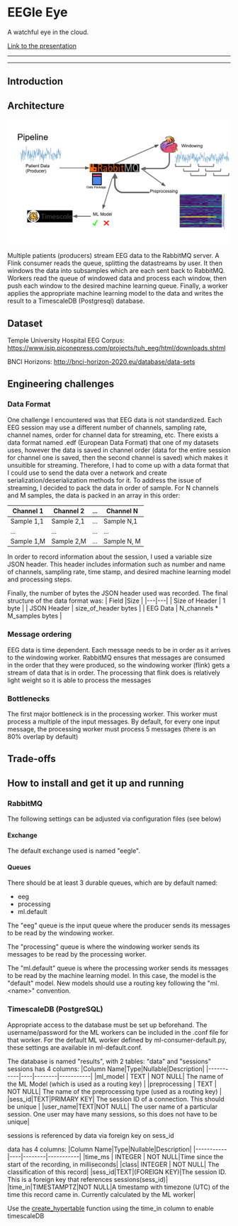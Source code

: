 # EEGle Eye

A watchful eye in the cloud.

[Link to the presentation](https://docs.google.com/presentation/d/19PmqEwQb735kTL0bQs0sCw8KFilKoQ3_LYXSpmyMuKE/edit?usp=sharing)

<hr/>

<hr/>

## Introduction

## Architecture
![](https://github.com/kirpi-1/EEGle-Eye/blob/master/pipeline.png "Pipeline")

Multiple patients (producers) stream EEG data to the RabbitMQ server.
A Flink consumer reads the queue, splitting the datastreams by user. It then windows the data into subsamples which are each sent back to RabbitMQ.
Workers read the queue of windowed data and process each window, then push each window to the desired machine learning queue.
Finally, a worker applies the appropriate machine learning model to the data and writes the result to a TimescaleDB (Postgresql) database.

## Dataset
Temple University Hospital EEG Corpus: https://www.isip.piconepress.com/projects/tuh_eeg/html/downloads.shtml

BNCI Horizons: http://bnci-horizon-2020.eu/database/data-sets


## Engineering challenges
### Data Format
One challenge I encountered was that EEG data is not standardized. Each EEG session may use a different number of channels, sampling rate, channel names, order for channel data for streaming, etc. There exists a data format named .edf (European Data Format) that one of my datasets uses, however the data is saved in channel order (data for the entire session for channel one is saved, then the second channel is saved) which makes it unsuitible for streaming. Therefore, I had to come up with a data format that I could use to send the data over a network and create serialization/deserialization methods for it. To address the issue of streaming, I decided to pack the data in order of sample. For N channels and M samples, the data is packed in an array in this order:

| Channel 1 | Channel 2 | ...  | Channel N |
|------------|------------|-----|-----------|
| Sample 1,1 | Sample 2,1 | ... | Sample N,1|
| ... | ... | ... | ... |
| Sample 1,M| Sample 2,M| ... | Sample N, M|

In order to record information about the session, I used a variable size JSON header. This header includes information such as number and name of channels, sampling rate, time stamp, and desired machine learning model and processing steps.

Finally, the number of bytes the JSON header used was recorded. The final structure of the data format was:
| Field |Size |
|---|---|
| Size of Header | 1 byte |
| JSON Header | size_of_header bytes |
| EEG Data | N_channels * M_samples bytes |

### Message ordering

EEG data is time dependent. Each message needs to be in order as it arrives to the windowing worker. RabbitMQ ensures that messages are consumed in the order that they were produced, so the windowing worker (flink) gets a stream of data that is in order. The processing that flink does is relatively light weight so it is able to process the messages

### Bottlenecks

The first major bottleneck is in the processing worker. This worker must process a multiple of the input messages. By default, for every one input message, the processing worker must process 5 messages (there is an 80% overlap by default)

## Trade-offs

## How to install and get it up and running
### RabbitMQ
The following settings can be adjusted via configuration files (see below)
#### Exchange
The default exchange used is named "eegle".
#### Queues
There should be at least 3 durable queues, which are by default named:

* eeg
* processing
* ml.default

The "eeg" queue is the input queue where the producer sends its messages to be read by the windowing worker.

The "processing" queue is where the windowing worker sends its messages to be read by the processing worker.

The "ml.default" queue is where the processing worker sends its messages to be read by the machine learning model. In this case, the model is the "default" model. New models should use a routing key following the "ml.\<name\>" convention.


### TimescaleDB (PostgreSQL)
Appropriate access to the database must be set up beforehand. The username/password for the ML workers can be included in the .conf file for that worker. For the default ML worker defined by ml-consumer-default.py, these settings are available in ml-default.conf.

The database is named "results", with 2 tables: "data" and "sessions"
sessions has 4 columns:
|Column Name|Type|Nullable|Description|
|-----------|----|--------|-----------|
|ml_model | TEXT | NOT NULL| The name of the ML Model (which is used as a routing key) |
|preprocessing | TEXT | NOT NULL| The name of the preprocessing type (used as a routing key) |
|sess_id|TEXT|PRIMARY KEY| The session ID of a connection. This should be unique |
|user_name|TEXT|NOT NULL| The user name of a particular session. One user may have many sessions, so this does not have to be unique|

sessions is referenced by data via foreign key on sess_id

data has 4 columns:
|Column Name|Type|Nullable|Description|
|-----------|----|--------|-----------|
|time_ms | INTEGER | NOT NULL|Time since the start of the recording, in milliseconds|
|class| INTEGER | NOT NULL| The classification of this record|
|sess_id|TEXT|(FOREIGN KEY)|The session ID. This is a foreign key that references sessions(sess_id)|
|time_in|TIMESTAMPTZ|NOT NULL|A timestamp with timezone (UTC) of the time this record came in. Currently calculated by the ML worker|

Use the [create_hypertable](https://docs.timescale.com/latest/getting-started/creating-hypertables) function using the time_in column to enable timescaleDB

